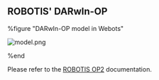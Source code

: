 ## ROBOTIS' DARwIn-OP

%figure "DARwIn-OP model in Webots"

![model.png](images/robots/darwin-op/model.png)

%end

Please refer to the [ROBOTIS OP2](robotis-op2.md) documentation.
